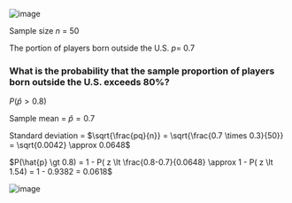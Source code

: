 ![image](https://github.com/user-attachments/assets/c8e23a57-3bb8-4067-a968-4111f512399d)


Sample size $n$ = 50

The portion of players born outside the U.S. $p$= 0.7

### What is the probability that the sample proportion of players born outside the U.S. exceeds 80%?

$P(\hat{p} \gt 0.8)$

Sample mean = $\hat{p} = 0.7$

Standard deviation = $\sqrt{\frac{pq}{n}} = \sqrt{\frac{0.7 \times 0.3}{50}} = \sqrt{0.0042} \approx 0.0648$ 

$P(\hat{p} \gt 0.8) = 1 - P( z \lt \frac{0.8-0.7}{0.0648} \approx 1 - P( z \lt 1.54) = 1 - 0.9382 = 0.0618$

![image](https://github.com/user-attachments/assets/cc76a5b5-f0df-422e-ba41-5f0c647b3e0a)
